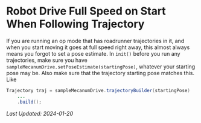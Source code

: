 # Robot Drive Full Speed on Start When Following Trajectory

If you are running an op mode that has roadrunner trajectories in it, and when you start moving it goes at full speed right away, this almost always means you forgot to set a pose estimate. In `init()` before you run any trajectories, make sure you have `sampleMecanumDrive.setPoseEstimate(startingPose)`, whatever your starting pose may be. Also make sure that the trajectory starting pose matches this. Like
```java
Trajectory traj = sampleMecanumDrive.trajectoryBuilder(startingPose)
    ...
    .build();
```

*Last Updated: 2024-01-20*